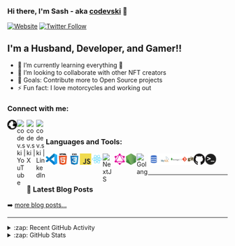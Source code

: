 ### Hi there, I'm Sash - aka [codevski][website] 👋

[![Website](https://img.shields.io/website?label=codev.ski&style=for-the-badge&url=https%3A%2F%2Fcodev.ski)](https://codev.ski)
[![Twitter Follow](https://img.shields.io/twitter/follow/codevski?color=1DA1F2&logo=twitter&style=for-the-badge)](https://twitter.com/intent/follow?original_referer=https%3A%2F%2Fgithub.com%2Fcodevski&screen_name=codevski)

## I'm a Husband, Developer, and Gamer!!

- 🌱 I’m currently learning everything 🤣
- 👯 I’m looking to collaborate with other NFT creators
- 🥅 Goals: Contribute more to Open Source projects
- ⚡ Fun fact: I love motorcycles and working out

### Connect with me:

[<img align="left" alt="codev.ski" width="22px" src="https://raw.githubusercontent.com/iconic/open-iconic/master/svg/globe.svg" />][website]
[<img align="left" alt="codev.ski | YouTube" width="22px" src="https://cdn.jsdelivr.net/npm/simple-icons@v3/icons/youtube.svg" />][youtube]
[<img align="left" alt="codev.ski | X" width="22px" src="https://cdn.jsdelivr.net/npm/simple-icons@v3/icons/twitter.svg" />][twitter]
[<img align="left" alt="codev.ski | LinkedIn" width="22px" src="https://cdn.jsdelivr.net/npm/simple-icons@v3/icons/linkedin.svg" />][linkedin]

<br />

### Languages and Tools:

[<img align="left" alt="Visual Studio Code" width="26px" src="https://raw.githubusercontent.com/github/explore/80688e429a7d4ef2fca1e82350fe8e3517d3494d/topics/visual-studio-code/visual-studio-code.png" />][blank]
[<img align="left" alt="HTML5" width="26px" src="https://raw.githubusercontent.com/github/explore/80688e429a7d4ef2fca1e82350fe8e3517d3494d/topics/html/html.png" />][blank]
[<img align="left" alt="CSS3" width="26px" src="https://raw.githubusercontent.com/github/explore/80688e429a7d4ef2fca1e82350fe8e3517d3494d/topics/css/css.png" />][blank]
[<img align="left" alt="JavaScript" width="26px" src="https://raw.githubusercontent.com/github/explore/80688e429a7d4ef2fca1e82350fe8e3517d3494d/topics/javascript/javascript.png" />][blank]
[<img align="left" alt="React" width="26px" src="https://raw.githubusercontent.com/github/explore/80688e429a7d4ef2fca1e82350fe8e3517d3494d/topics/react/react.png" />][blank]
[<img align="left" alt="NextJS" width="26px" src="https://camo.githubusercontent.com/92ec9eb7eeab7db4f5919e3205918918c42e6772562afb4112a2909c1aaaa875/68747470733a2f2f6173736574732e76657263656c2e636f6d2f696d6167652f75706c6f61642f76313630373535343338352f7265706f7369746f726965732f6e6578742d6a732f6e6578742d6c6f676f2e706e67" />][blank]
[<img align="left" alt="GraphQL" width="26px" src="https://raw.githubusercontent.com/github/explore/80688e429a7d4ef2fca1e82350fe8e3517d3494d/topics/graphql/graphql.png" />][blank]
[<img align="left" alt="Node.js" width="26px" src="https://raw.githubusercontent.com/github/explore/80688e429a7d4ef2fca1e82350fe8e3517d3494d/topics/nodejs/nodejs.png" />][blank]
[<img align="left" alt="Golang" width="26px" src="https://raw.githubusercontent.com/rfyiamcool/golang_logo/master/png/golang_5.png" />][blank]
[<img align="left" alt="SQL" width="26px" src="https://raw.githubusercontent.com/github/explore/80688e429a7d4ef2fca1e82350fe8e3517d3494d/topics/sql/sql.png" />][blank]
[<img align="left" alt="MySQL" width="26px" src="https://raw.githubusercontent.com/github/explore/80688e429a7d4ef2fca1e82350fe8e3517d3494d/topics/mysql/mysql.png" />][blank]
[<img align="left" alt="MongoDB" width="26px" src="https://raw.githubusercontent.com/github/explore/80688e429a7d4ef2fca1e82350fe8e3517d3494d/topics/mongodb/mongodb.png" />][blank]
[<img align="left" alt="Git" width="26px" src="https://raw.githubusercontent.com/github/explore/80688e429a7d4ef2fca1e82350fe8e3517d3494d/topics/git/git.png" />][blank]
[<img align="left" alt="GitHub" width="26px" src="https://raw.githubusercontent.com/github/explore/78df643247d429f6cc873026c0622819ad797942/topics/github/github.png" />][blank]
[<img align="left" alt="Terminal" width="26px" src="https://raw.githubusercontent.com/github/explore/80688e429a7d4ef2fca1e82350fe8e3517d3494d/topics/terminal/terminal.png" />][blank]

<br />
<br />

---

### 📕 Latest Blog Posts

<!-- BLOG-POST-LIST:START -->
<!-- BLOG-POST-LIST:END -->

➡️ [more blog posts...](https://codev.ski)

---

<details>
  <summary>:zap: Recent GitHub Activity</summary>

<!--START_SECTION:activity-->
1. ❗️ Opened issue [#51](https://github.com/kevinfaveri/solana-candy-factory/issues/51) in [kevinfaveri/solana-candy-factory](https://github.com/kevinfaveri/solana-candy-factory)
2. 🗣 Commented on [#159](https://github.com/linuxserver/docker-swag/issues/159) in [linuxserver/docker-swag](https://github.com/linuxserver/docker-swag)
3. 🗣 Commented on [#300](https://github.com/splewis/csgo-retakes/issues/300) in [splewis/csgo-retakes](https://github.com/splewis/csgo-retakes)
4. 🗣 Commented on [#445](https://github.com/moonlight-stream/moonlight-ios/issues/445) in [moonlight-stream/moonlight-ios](https://github.com/moonlight-stream/moonlight-ios)
<!--END_SECTION:activity-->

</details>

<details>
  <summary>:zap: GitHub Stats</summary>

  ![codevski's GitHub stats](https://github-readme-stats.vercel.app/api?username=codevski&show_icons=true&theme=radical)


</details>

[website]: https://codev.ski
[twitter]: https://x.com/codevski
[youtube]: https://www.youtube.com/channel/UClzTxZYny_Nokwa9YVQgbOw
[linkedin]: https://linkedin.com/in/codevski
[blank]: #
